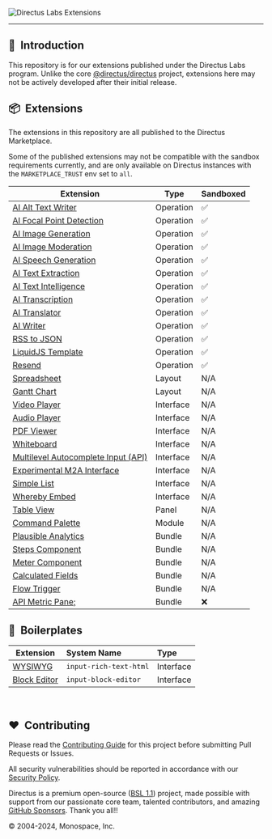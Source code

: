 ![Directus Labs Extensions](https://github.com/directus-labs/extensions/assets/1461554/aae72c6c-e47a-4a6f-968a-5cf1d6b5a73d)

---

## 🐰 &nbsp;Introduction

This repository is for our extensions published under the Directus Labs program. Unlike the core [@directus/directus](https://github.com/directus/directus) project, extensions here may not be actively developed after their initial release.

## 📦 &nbsp;Extensions

The extensions in this repository are all published to the Directus Marketplace.

Some of the published extensions may not be compatible with the sandbox requirements currently, and are only available on Directus instances with the `MARKETPLACE_TRUST` env set to `all`.

| Extension                                                                                                                             | Type      | Sandboxed |
| ------------------------------------------------------------------------------------------------------------------------------------- | --------- | --------- |
| [AI Alt Text Writer](//github.com/directus-labs/extensions/tree/main/packages/ai-alt-text-writer)                                     | Operation | ✅        |
| [AI Focal Point Detection](//github.com/directus-labs/extensions/tree/main/packages/ai-focal-point-detection-operation)               | Operation | ✅        |
| [AI Image Generation](//github.com/directus-labs/extensions/tree/main/packages/ai-image-generation-operation)                         | Operation | ✅        |
| [AI Image Moderation](//github.com/directus-labs/extensions/tree/main/packages/ai-image-moderation-operation)                         | Operation | ✅        |
| [AI Speech Generation](//github.com/directus-labs/extensions/tree/main/packages/ai-speech-generation-operation)                       | Operation | ✅        |
| [AI Text Extraction](//github.com/directus-labs/extensions/tree/main/packages/ai-text-extraction-operation)                           | Operation | ✅        |
| [AI Text Intelligence](//github.com/directus-labs/extensions/tree/main/packages/ai-text-intelligence-operation)                       | Operation | ✅        |
| [AI Transcription](//github.com/directus-labs/extensions/tree/main/packages/ai-transcription-operation)                               | Operation | ✅        |
| [AI Translator](//github.com/directus-labs/extensions/tree/main/packages/ai-translator-operation)                                     | Operation | ✅        |
| [AI Writer](//github.com/directus-labs/extensions/tree/main/packages/ai-writer-operation)                                             | Operation | ✅        |
| [RSS to JSON](//github.com/directus-labs/extensions/tree/main/packages/rss-to-json-operation)                                         | Operation | ✅        |
| [LiquidJS Template](//github.com/directus-labs/extensions/tree/main/packages/liquidjs-operation)                                      | Operation | ✅        |
| [Resend](//github.com/directus-labs/extensions/tree/main/packages/resend-operation)                                                   | Operation | ✅        |
| [Spreadsheet](//github.com/directus-labs/extensions/tree/main/packages/spreadsheet-layout)                                            | Layout    | N/A       |
| [Gantt Chart](//github.com/directus-labs/extensions/tree/main/packages/gantt-chart-layout)                                            | Layout    | N/A       |
| [Video Player](//github.com/directus-labs/extensions/tree/main/packages/video-player-interface)                                       | Interface | N/A       |
| [Audio Player](//github.com/directus-labs/extensions/tree/main/packages/audio-player-interface)                                       | Interface | N/A       |
| [PDF Viewer](//github.com/directus-labs/extensions/tree/main/packages/pdf-viewer-interface)                                           | Interface | N/A       |
| [Whiteboard](//github.com/directus-labs/extensions/tree/main/packages/whiteboard-interface)                                           | Interface | N/A       |
| [Multilevel Autocomplete Input (API)](//github.com/directus-labs/extensions/tree/main/packages/multilevel-autocomplete-api-interface) | Interface | N/A       |
| [Experimental M2A Interface](//github.com/directus-labs/extensions/tree/main/packages/experimental-m2a-interface)                     | Interface | N/A       |
| [Simple List](//github.com/directus-labs/extensions/tree/main/packages/simple-list-interface)                                         | Interface | N/A       |
| [Whereby Embed](//github.com/directus-labs/extensions/tree/main/packages/whereby-embedded-interface)                                  | Interface | N/A       |
| [Table View](//github.com/directus-labs/extensions/tree/main/packages/table-view-panel)                                               | Panel     | N/A       |
| [Command Palette](//github.com/directus-labs/extensions/tree/main/packages/command-palette-module)                                    | Module    | N/A       |
| [Plausible Analytics](//github.com/directus-labs/extensions/tree/main/packages/plausible-analytics-bundle)                            | Bundle    | N/A       |
| [Steps Component](//github.com/directus-labs/extensions/tree/main/packages/steps-component)                                           | Bundle    | N/A       |
| [Meter Component](//github.com/directus-labs/extensions/tree/main/packages/meter-component)                                           | Bundle    | N/A       |
| [Calculated Fields](//github.com/directus-labs/extensions/tree/main/packages/calculated-fields-bundle)                                | Bundle    | N/A       |
| [Flow Trigger](//github.com/directus-labs/extensions/tree/main/packages/flow-trigger-bundle)                                          | Bundle    | N/A       |
| [API Metric Pane;](//github.com/directus-labs/extensions/tree/main/packages/api-metric-panel)                                         | Bundle    | ❌        |

<!-- Tentatively Upcoming - no promises!

| [AI Research](//github.com/directus-labs/extensions/tree/main/packages/ai-research-interface) | Interface | Planned | N/A |
| [-------------------------------------------------------------------------------------------) | I-------e | P-----d | N-A |

-->

## 🔧 &nbsp;Boilerplates

| Extension                                                                                    | System Name            | Type      |
| -------------------------------------------------------------------------------------------- | :--------------------- | :-------- |
| [WYSIWYG](//github.com/directus-labs/extensions/tree/main/boilerplates/input-rich-text-html) | `input-rich-text-html` | Interface |
| [Block Editor](//github.com/directus-labs/extensions/tree/main/boilerplates/block-editor)    | `input-block-editor`   | Interface |

<br>

## ❤️ &nbsp;Contributing

Please read the [Contributing Guide](//github.com/directus-labs/extensions/blob/main/.github/CONTRIBUTING.md) for this project before submitting Pull Requests or Issues.

All security vulnerabilities should be reported in accordance with our [Security Policy](//docs.directus.io/contributing/introduction.html#report-security-vulnerability).

Directus is a premium open-source ([BSL 1.1](//github.com/directus/directus/blob/main/license)) project, made possible with support from our passionate core team, talented contributors, and amazing [GitHub Sponsors](//github.com/sponsors/directus). Thank you all!!

© 2004-2024, Monospace, Inc.
